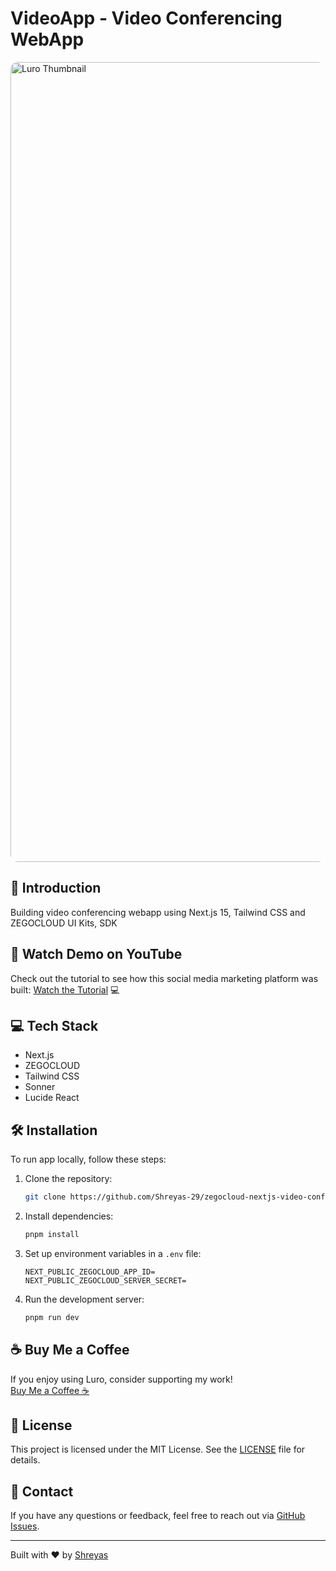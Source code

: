 # VideoApp - Video Conferencing WebApp

<img src="https://github.com/user-attachments/assets/4436991a-f450-49c8-a107-5079296b69bf" alt="Luro Thumbnail" style="border-radius: 12px;" width="1280">


## 🌟 Introduction
Building video conferencing webapp using Next.js 15, Tailwind CSS and ZEGOCLOUD UI Kits, SDK

## 🎥 Watch Demo on YouTube

Check out the tutorial to see how this social media marketing platform was built: [Watch the Tutorial](https://youtu.be/Eb914F5748M?si=rZ-4og1KXchBIF8j) 💻 

## 💻 Tech Stack

* Next.js
* ZEGOCLOUD
* Tailwind CSS
* Sonner
* Lucide React

## 🛠️ Installation
To run app locally, follow these steps:

1. Clone the repository:
    ```bash
    git clone https://github.com/Shreyas-29/zegocloud-nextjs-video-conference.git
    ```
2. Install dependencies:
    ```bash
    pnpm install
    ```
3. Set up environment variables in a `.env` file:
    ```
    NEXT_PUBLIC_ZEGOCLOUD_APP_ID=
    NEXT_PUBLIC_ZEGOCLOUD_SERVER_SECRET=
    ```

4. Run the development server:
    ```bash
    pnpm run dev
    ```

## ☕ Buy Me a Coffee
If you enjoy using Luro, consider supporting my work!  
[Buy Me a Coffee ☕](https://buymeacoffee.com/shreyas29)

## 📜 License
This project is licensed under the MIT License. See the [LICENSE](LICENSE) file for details.

## 💬 Contact
If you have any questions or feedback, feel free to reach out via [GitHub Issues](https://github.com/Shreyas-29/zegocloud-nextjs-video-conference/issues).

---

Built with ❤️ by [Shreyas](https://shreyas-sihasane.vercel.app/)
